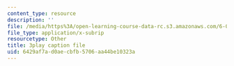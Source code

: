 ```yaml
---
content_type: resource
description: ''
file: /media/https%3A/open-learning-course-data-rc.s3.amazonaws.com/6-034-artificial-intelligence-fall-2010/6429af7ad0aecbfb5706aa44be10323a_A6Ud6oUCRak.srt
file_type: application/x-subrip
resourcetype: Other
title: 3play caption file
uid: 6429af7a-d0ae-cbfb-5706-aa44be10323a
---
```

